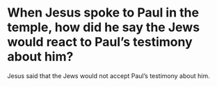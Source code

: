 # When Jesus spoke to Paul in the temple, how did he say the Jews would react to Paul’s testimony about him?

Jesus said that the Jews would not accept Paul’s testimony about him.
